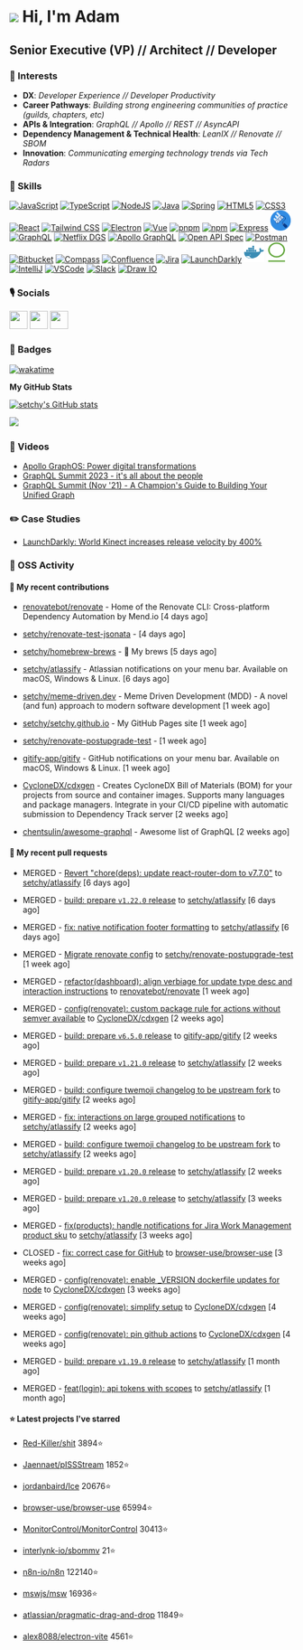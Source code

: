 ![](https://user-images.githubusercontent.com/18350557/176309783-0785949b-9127-417c-8b55-ab5a4333674e.gif) Hi, I'm Adam
============================================================================================================================

Senior Executive (VP) // Architect // Developer
-----------------------------------------------

### 🔭 Interests

- **DX**: *Developer Experience // Developer Productivity*
- **Career Pathways**: *Building strong engineering communities of practice (guilds, chapters, etc)*
- **APIs & Integration**: *GraphQL // Apollo // REST // AsyncAPI*
- **Dependency Management & Technical Health**: *LeanIX // Renovate // SBOM*
- **Innovation**: *Communicating emerging technology trends via Tech Radars*

### 💪 Skills

<p align="left">
  <a href="https://developer.mozilla.org/en-US/docs/Web/JavaScript" target="_blank" rel="noreferrer"><img src="https://raw.githubusercontent.com/danielcranney/readme-generator/main/public/icons/skills/javascript-colored.svg" width="36" height="36" alt="JavaScript" /></a>
  <a href="https://www.typescriptlang.org/" target="_blank" rel="noreferrer"><img src="https://raw.githubusercontent.com/danielcranney/readme-generator/main/public/icons/skills/typescript-colored.svg" width="36" height="36" alt="TypeScript" /></a>
  <a href="https://nodejs.org/en/" target="_blank" rel="noreferrer"><img src="https://raw.githubusercontent.com/danielcranney/readme-generator/main/public/icons/skills/nodejs-colored.svg" width="36" height="36" alt="NodeJS" /></a>
  <a href="https://www.oracle.com/java/" target="_blank" rel="noreferrer"><img src="https://raw.githubusercontent.com/danielcranney/readme-generator/main/public/icons/skills/java-colored.svg" width="36" height="36" alt="Java" /></a>
  <a href="https://spring.io/" target="_blank" rel="noreferrer"><img src="https://cdn.worldvectorlogo.com/logos/spring-3.svg" width="36" height="36" alt="Spring" /></a> 
  <a href="https://developer.mozilla.org/en-US/docs/Glossary/HTML5" target="_blank" rel="noreferrer"><img src="https://raw.githubusercontent.com/danielcranney/readme-generator/main/public/icons/skills/html5-colored.svg" width="36" height="36" alt="HTML5" /></a>
  <a href="https://www.w3.org/TR/CSS/#css" target="_blank" rel="noreferrer"><img src="https://raw.githubusercontent.com/danielcranney/readme-generator/main/public/icons/skills/css3-colored.svg" width="36" height="36" alt="CSS3" /></a>
  <a href="https://react.dev/" target="_blank" rel="noreferrer"><img src="https://cdn.worldvectorlogo.com/logos/react-2.svg" width="36" height="36" alt="React" /></a>
  <a href="https://tailwindcss.com/" target="_blank" rel="noreferrer"><img src="https://cdn.worldvectorlogo.com/logos/tailwind-css-2.svg" width="36" height="36" alt="Tailwind CSS" /></a>
  <a href="https://www.electronjs.org/" target="_blank" rel="noreferrer"><img src="https://cdn.worldvectorlogo.com/logos/electron-1.svg" width="36" height="36" alt="Electron" /></a>
  <a href="https://vuejs.org/" target="_blank" rel="noreferrer"><img src="https://cdn.worldvectorlogo.com/logos/vue-9.svg" width="36" height="36" alt="Vue" /></a>
  <a href="https://pnpm.io/" target="_blank" rel="noreferrer"><img src="https://encrypted-tbn0.gstatic.com/images?q=tbn:ANd9GcSGcwBnoTNg212cvEclMX-_qRw_P-_odFp3aafVal77Hg&s" width="36" height="36" alt="pnpm" /></a>
  <a href="https://www.npmjs.com/" target="_blank" rel="noreferrer"><img src="https://cdn.worldvectorlogo.com/logos/npm-square-red-1.svg" width="36" height="36" alt="npm" /></a>
  <a href="https://expressjs.com/" target="_blank" rel="noreferrer"><img src="https://raw.githubusercontent.com/danielcranney/readme-generator/main/public/icons/skills/express-colored.svg" width="36" height="36" alt="Express" /></a>
  <a href="https://docs.renovatebot.com/" target="_blank" rel="noreferrer"><img src="https://raw.githubusercontent.com/renovatebot/renovate/refs/heads/main/docs/usage/assets/images/logo.png" width="36" height="36" alt="Renovate" /></a>
  <a href="https://graphql.org/" target="_blank" rel="noreferrer"><img src="https://raw.githubusercontent.com/danielcranney/readme-generator/main/public/icons/skills/graphql-colored.svg" width="36" height="36" alt="GraphQL" /></a>
  <a href="https://netflix.github.io/dgs/" target="_blank" rel="noreferrer"><img src="https://raw.githubusercontent.com/Netflix/dgs/main/docs/images/dgs-framework-brand/Icon/dgs-icon--blue.svg" width="36" height="36" alt="Netflix DGS" /></a>
  <a href="https://apollographql.com/" target="_blank" rel="noreferrer"><img src="https://cdn.worldvectorlogo.com/logos/apollo-graphql-compact.svg" width="36" height="36" alt="Apollo GraphQL" /></a>
  <a href="https://swagger.io/specification/" target="_blank" rel="noreferrer"><img src="https://cdn.worldvectorlogo.com/logos/openapi-1.svg" width="36" height="36" alt="Open API Spec" /></a>
  <a href="https://www.postman.com//" target="_blank" rel="noreferrer"><img src="https://cdn.worldvectorlogo.com/logos/postman.svg" width="36" height="36" alt="Postman" /></a>
  <a href="https://www.atlassian.com/software/bitbucket" target="_blank" rel="noreferrer"><img src="https://cdn.worldvectorlogo.com/logos/bitbucket-icon.svg" width="36" height="36" alt="Bitbucket" /></a>
  <a href="https://www.atlassian.com/software/compass" target="_blank" rel="noreferrer"><img src="https://cdn.worldvectorlogo.com/logos/atlassian-compass-1.svg" width="36" height="36" alt="Compass" /></a>
  <a href="https://www.atlassian.com/software/confluence" target="_blank" rel="noreferrer"><img src="https://cdn.worldvectorlogo.com/logos/confluence-1.svg" width="36" height="36" alt="Confluence" /></a>
  <a href="https://www.atlassian.com/software/jira" target="_blank" rel="noreferrer"><img src="https://cdn.worldvectorlogo.com/logos/jira-1.svg" width="36" height="36" alt="Jira" /></a>
  <a href="https://launchdarkly.com/" target="_blank" rel="noreferrer"><img src="https://cdn.worldvectorlogo.com/logos/launchdarkly-2.svg" width="36" height="36" alt="LaunchDarkly" /></a>
  <a href="https://docker.com/" target="_blank" rel="noreferrer"><img src="https://raw.githubusercontent.com/nx211/homer-icons/master/png/docker.png" width="36" height="36" alt="Docker" /></a>
  <a href="https://jfrog.com/artifactory/" target="_blank" rel="noreferrer"><img src="https://raw.githubusercontent.com/nx211/homer-icons/master/png/artifactory.png" width="36" height="36" alt="Artifactory" /></a>
  <a href="https://www.jetbrains.com/idea/" target="_blank" rel="noreferrer"><img src="https://cdn.worldvectorlogo.com/logos/intellij-idea-1.svg" width="36" height="36" alt="IntelliJ" /></a>
  <a href="https://code.visualstudio.com/" target="_blank" rel="noreferrer"><img src="https://cdn.worldvectorlogo.com/logos/visual-studio-code-1.svg" width="36" height="36" alt="VSCode" /></a>
  <a href="https://slack.com/" target="_blank" rel="noreferrer"><img src="https://cdn.worldvectorlogo.com/logos/slack-new-logo.svg" width="36" height="36" alt="Slack" /></a>
  <a href="https://drawio-app.com/" target="_blank" rel="noreferrer"><img src="https://cdn.worldvectorlogo.com/logos/draw-io.svg" width="36" height="36" alt="Draw IO" /></a>
</p>

                      

### 🎙️ Socials
                  
<p align="left">
  <a href="https://www.github.com/setchy" target="_blank" rel="noreferrer"><img src="https://raw.githubusercontent.com/danielcranney/readme-generator/main/public/icons/socials/github.svg" width="32" height="32" /></a>
  <a href="https://www.linkedin.com/in/adamsetch" target="_blank" rel="noreferrer"><img src="https://raw.githubusercontent.com/danielcranney/readme-generator/main/public/icons/socials/linkedin.svg" width="32" height="32" /></a>
  <a href="https://www.twitter.com/setchy87" target="_blank" rel="noreferrer"><img src="https://raw.githubusercontent.com/danielcranney/readme-generator/main/public/icons/socials/twitter.svg" width="32" height="32" /></a>
</p>

### 📛 Badges

[![wakatime](https://wakatime.com/badge/user/2b948ae2-4be1-4020-8a57-7de60b53fe1d.svg)](https://wakatime.com/@2b948ae2-4be1-4020-8a57-7de60b53fe1d)

<b>My GitHub Stats</b>

<a href="http://www.github.com/setchy"><img src="https://github-readme-stats.vercel.app/api?username=setchy&show_icons=true&hide=&count_private=true&title_color=0891b2&text_color=ffffff&icon_color=0891b2&bg_color=1c1917&hide_border=true&show_icons=true" alt="setchy's GitHub stats" /></a>

<a href="http://www.github.com/setchy"><img src="https://github-readme-streak-stats.herokuapp.com/?user=setchy&stroke=ffffff&background=1c1917&ring=0891b2&fire=0891b2&currStreakNum=ffffff&currStreakLabel=0891b2&sideNums=ffffff&sideLabels=ffffff&dates=ffffff&hide_border=true" /></a>

### 📼 Videos

- [Apollo GraphOS: Power digital transformations](https://www.apollographql.com/enterprise?wvideo=4fu2lsjssc)
- [GraphQL Summit 2023 - it's all about the people](https://www.youtube.com/watch?v=090IWEcHbJc)
- [GraphQL Summit (Nov '21) - A Champion's Guide to Building Your Unified Graph](https://www.apollographql.com/events/roundtable/graphql-summit-november-2021/a-champions-guide-to-building-your-unified-graph)

### ✏️ Case Studies

- [LaunchDarkly: World Kinect increases release velocity by 400%](https://launchdarkly.com/case-studies/world-kinect/)

### 🎯 OSS Activity
#### 🚀 My recent contributions



- [renovatebot/renovate](https://github.com/renovatebot/renovate) - Home of the Renovate CLI: Cross-platform Dependency Automation by Mend.io [4 days ago]

- [setchy/renovate-test-jsonata](https://github.com/setchy/renovate-test-jsonata) -  [4 days ago]

- [setchy/homebrew-brews](https://github.com/setchy/homebrew-brews) - 🍻 My brews [5 days ago]

- [setchy/atlassify](https://github.com/setchy/atlassify) - Atlassian notifications on your menu bar. Available on macOS, Windows &amp; Linux.  [6 days ago]

- [setchy/meme-driven.dev](https://github.com/setchy/meme-driven.dev) - Meme Driven Development (MDD) - A novel (and fun) approach to modern software development [1 week ago]

- [setchy/setchy.github.io](https://github.com/setchy/setchy.github.io) - My GitHub Pages site [1 week ago]

- [setchy/renovate-postupgrade-test](https://github.com/setchy/renovate-postupgrade-test) -  [1 week ago]

- [gitify-app/gitify](https://github.com/gitify-app/gitify) - GitHub notifications on your menu bar. Available on macOS, Windows &amp; Linux. [1 week ago]

- [CycloneDX/cdxgen](https://github.com/CycloneDX/cdxgen) - Creates CycloneDX Bill of Materials (BOM) for your projects from source and container images. Supports many languages and package managers. Integrate in your CI/CD pipeline with automatic submission to Dependency Track server [2 weeks ago]

- [chentsulin/awesome-graphql](https://github.com/chentsulin/awesome-graphql) - Awesome list of GraphQL [2 weeks ago]

#### 🎉 My recent pull requests



- MERGED - [Revert &#34;chore(deps): update react-router-dom to v7.7.0&#34;](https://github.com/setchy/atlassify/pull/1213) to [setchy/atlassify](https://github.com/setchy/atlassify) [6 days ago]

- MERGED - [build: prepare `v1.22.0` release](https://github.com/setchy/atlassify/pull/1210) to [setchy/atlassify](https://github.com/setchy/atlassify) [6 days ago]

- MERGED - [fix: native notification footer formatting](https://github.com/setchy/atlassify/pull/1209) to [setchy/atlassify](https://github.com/setchy/atlassify) [6 days ago]

- MERGED - [Migrate renovate config](https://github.com/setchy/renovate-postupgrade-test/pull/2) to [setchy/renovate-postupgrade-test](https://github.com/setchy/renovate-postupgrade-test) [1 week ago]

- MERGED - [refactor(dashboard): align verbiage for update type desc and interaction instructions](https://github.com/renovatebot/renovate/pull/36936) to [renovatebot/renovate](https://github.com/renovatebot/renovate) [1 week ago]

- MERGED - [config(renovate): custom package rule for actions without semver available](https://github.com/CycloneDX/cdxgen/pull/2040) to [CycloneDX/cdxgen](https://github.com/CycloneDX/cdxgen) [2 weeks ago]

- MERGED - [build: prepare `v6.5.0` release](https://github.com/gitify-app/gitify/pull/2088) to [gitify-app/gitify](https://github.com/gitify-app/gitify) [2 weeks ago]

- MERGED - [build: prepare `v1.21.0` release](https://github.com/setchy/atlassify/pull/1169) to [setchy/atlassify](https://github.com/setchy/atlassify) [2 weeks ago]

- MERGED - [build: configure twemoji changelog to be upstream fork](https://github.com/gitify-app/gitify/pull/2084) to [gitify-app/gitify](https://github.com/gitify-app/gitify) [2 weeks ago]

- MERGED - [fix: interactions on large grouped notifications](https://github.com/setchy/atlassify/pull/1162) to [setchy/atlassify](https://github.com/setchy/atlassify) [2 weeks ago]

- MERGED - [build: configure twemoji changelog to be upstream fork](https://github.com/setchy/atlassify/pull/1161) to [setchy/atlassify](https://github.com/setchy/atlassify) [2 weeks ago]

- MERGED - [build: prepare `v1.20.0` release](https://github.com/setchy/atlassify/pull/1160) to [setchy/atlassify](https://github.com/setchy/atlassify) [2 weeks ago]

- MERGED - [build: prepare `v1.20.0` release](https://github.com/setchy/atlassify/pull/1159) to [setchy/atlassify](https://github.com/setchy/atlassify) [3 weeks ago]

- MERGED - [fix(products): handle notifications for Jira Work Management product sku](https://github.com/setchy/atlassify/pull/1149) to [setchy/atlassify](https://github.com/setchy/atlassify) [3 weeks ago]

- CLOSED - [fix: correct case for GitHub](https://github.com/browser-use/browser-use/pull/2233) to [browser-use/browser-use](https://github.com/browser-use/browser-use) [3 weeks ago]

- MERGED - [config(renovate): enable _VERSION dockerfile updates for node](https://github.com/CycloneDX/cdxgen/pull/1961) to [CycloneDX/cdxgen](https://github.com/CycloneDX/cdxgen) [3 weeks ago]

- MERGED - [config(renovate): simplify setup](https://github.com/CycloneDX/cdxgen/pull/1923) to [CycloneDX/cdxgen](https://github.com/CycloneDX/cdxgen) [4 weeks ago]

- MERGED - [config(renovate): pin github actions](https://github.com/CycloneDX/cdxgen/pull/1919) to [CycloneDX/cdxgen](https://github.com/CycloneDX/cdxgen) [4 weeks ago]

- MERGED - [build: prepare `v1.19.0` release](https://github.com/setchy/atlassify/pull/1115) to [setchy/atlassify](https://github.com/setchy/atlassify) [1 month ago]

- MERGED - [feat(login): api tokens with scopes](https://github.com/setchy/atlassify/pull/1112) to [setchy/atlassify](https://github.com/setchy/atlassify) [1 month ago]

#### ⭐ Latest projects I've starred



- [Red-Killer/shit](https://github.com/Red-Killer/shit) 3894⭐

- [Jaennaet/pISSStream](https://github.com/Jaennaet/pISSStream) 1852⭐

- [jordanbaird/Ice](https://github.com/jordanbaird/Ice) 20676⭐

- [browser-use/browser-use](https://github.com/browser-use/browser-use) 65994⭐

- [MonitorControl/MonitorControl](https://github.com/MonitorControl/MonitorControl) 30413⭐

- [interlynk-io/sbommv](https://github.com/interlynk-io/sbommv) 21⭐

- [n8n-io/n8n](https://github.com/n8n-io/n8n) 122140⭐

- [mswjs/msw](https://github.com/mswjs/msw) 16936⭐

- [atlassian/pragmatic-drag-and-drop](https://github.com/atlassian/pragmatic-drag-and-drop) 11849⭐

- [alex8088/electron-vite](https://github.com/alex8088/electron-vite) 4561⭐


